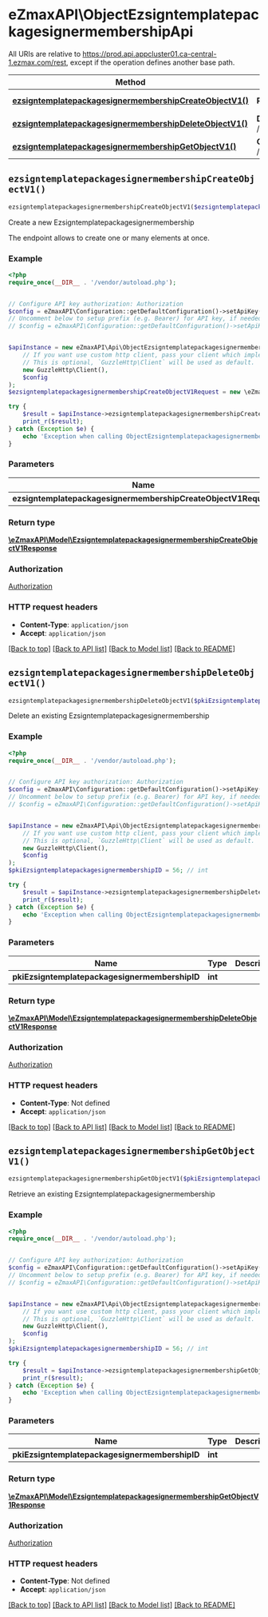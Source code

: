 # eZmaxAPI\ObjectEzsigntemplatepackagesignermembershipApi

All URIs are relative to https://prod.api.appcluster01.ca-central-1.ezmax.com/rest, except if the operation defines another base path.

| Method | HTTP request | Description |
| ------------- | ------------- | ------------- |
| [**ezsigntemplatepackagesignermembershipCreateObjectV1()**](ObjectEzsigntemplatepackagesignermembershipApi.md#ezsigntemplatepackagesignermembershipCreateObjectV1) | **POST** /1/object/ezsigntemplatepackagesignermembership | Create a new Ezsigntemplatepackagesignermembership |
| [**ezsigntemplatepackagesignermembershipDeleteObjectV1()**](ObjectEzsigntemplatepackagesignermembershipApi.md#ezsigntemplatepackagesignermembershipDeleteObjectV1) | **DELETE** /1/object/ezsigntemplatepackagesignermembership/{pkiEzsigntemplatepackagesignermembershipID} | Delete an existing Ezsigntemplatepackagesignermembership |
| [**ezsigntemplatepackagesignermembershipGetObjectV1()**](ObjectEzsigntemplatepackagesignermembershipApi.md#ezsigntemplatepackagesignermembershipGetObjectV1) | **GET** /1/object/ezsigntemplatepackagesignermembership/{pkiEzsigntemplatepackagesignermembershipID} | Retrieve an existing Ezsigntemplatepackagesignermembership |


## `ezsigntemplatepackagesignermembershipCreateObjectV1()`

```php
ezsigntemplatepackagesignermembershipCreateObjectV1($ezsigntemplatepackagesignermembershipCreateObjectV1Request): \eZmaxAPI\Model\EzsigntemplatepackagesignermembershipCreateObjectV1Response
```

Create a new Ezsigntemplatepackagesignermembership

The endpoint allows to create one or many elements at once.

### Example

```php
<?php
require_once(__DIR__ . '/vendor/autoload.php');


// Configure API key authorization: Authorization
$config = eZmaxAPI\Configuration::getDefaultConfiguration()->setApiKey('Authorization', 'YOUR_API_KEY');
// Uncomment below to setup prefix (e.g. Bearer) for API key, if needed
// $config = eZmaxAPI\Configuration::getDefaultConfiguration()->setApiKeyPrefix('Authorization', 'Bearer');


$apiInstance = new eZmaxAPI\Api\ObjectEzsigntemplatepackagesignermembershipApi(
    // If you want use custom http client, pass your client which implements `GuzzleHttp\ClientInterface`.
    // This is optional, `GuzzleHttp\Client` will be used as default.
    new GuzzleHttp\Client(),
    $config
);
$ezsigntemplatepackagesignermembershipCreateObjectV1Request = new \eZmaxAPI\Model\EzsigntemplatepackagesignermembershipCreateObjectV1Request(); // \eZmaxAPI\Model\EzsigntemplatepackagesignermembershipCreateObjectV1Request

try {
    $result = $apiInstance->ezsigntemplatepackagesignermembershipCreateObjectV1($ezsigntemplatepackagesignermembershipCreateObjectV1Request);
    print_r($result);
} catch (Exception $e) {
    echo 'Exception when calling ObjectEzsigntemplatepackagesignermembershipApi->ezsigntemplatepackagesignermembershipCreateObjectV1: ', $e->getMessage(), PHP_EOL;
}
```

### Parameters

| Name | Type | Description  | Notes |
| ------------- | ------------- | ------------- | ------------- |
| **ezsigntemplatepackagesignermembershipCreateObjectV1Request** | [**\eZmaxAPI\Model\EzsigntemplatepackagesignermembershipCreateObjectV1Request**](../Model/EzsigntemplatepackagesignermembershipCreateObjectV1Request.md)|  | |

### Return type

[**\eZmaxAPI\Model\EzsigntemplatepackagesignermembershipCreateObjectV1Response**](../Model/EzsigntemplatepackagesignermembershipCreateObjectV1Response.md)

### Authorization

[Authorization](../../README.md#Authorization)

### HTTP request headers

- **Content-Type**: `application/json`
- **Accept**: `application/json`

[[Back to top]](#) [[Back to API list]](../../README.md#endpoints)
[[Back to Model list]](../../README.md#models)
[[Back to README]](../../README.md)

## `ezsigntemplatepackagesignermembershipDeleteObjectV1()`

```php
ezsigntemplatepackagesignermembershipDeleteObjectV1($pkiEzsigntemplatepackagesignermembershipID): \eZmaxAPI\Model\EzsigntemplatepackagesignermembershipDeleteObjectV1Response
```

Delete an existing Ezsigntemplatepackagesignermembership



### Example

```php
<?php
require_once(__DIR__ . '/vendor/autoload.php');


// Configure API key authorization: Authorization
$config = eZmaxAPI\Configuration::getDefaultConfiguration()->setApiKey('Authorization', 'YOUR_API_KEY');
// Uncomment below to setup prefix (e.g. Bearer) for API key, if needed
// $config = eZmaxAPI\Configuration::getDefaultConfiguration()->setApiKeyPrefix('Authorization', 'Bearer');


$apiInstance = new eZmaxAPI\Api\ObjectEzsigntemplatepackagesignermembershipApi(
    // If you want use custom http client, pass your client which implements `GuzzleHttp\ClientInterface`.
    // This is optional, `GuzzleHttp\Client` will be used as default.
    new GuzzleHttp\Client(),
    $config
);
$pkiEzsigntemplatepackagesignermembershipID = 56; // int

try {
    $result = $apiInstance->ezsigntemplatepackagesignermembershipDeleteObjectV1($pkiEzsigntemplatepackagesignermembershipID);
    print_r($result);
} catch (Exception $e) {
    echo 'Exception when calling ObjectEzsigntemplatepackagesignermembershipApi->ezsigntemplatepackagesignermembershipDeleteObjectV1: ', $e->getMessage(), PHP_EOL;
}
```

### Parameters

| Name | Type | Description  | Notes |
| ------------- | ------------- | ------------- | ------------- |
| **pkiEzsigntemplatepackagesignermembershipID** | **int**|  | |

### Return type

[**\eZmaxAPI\Model\EzsigntemplatepackagesignermembershipDeleteObjectV1Response**](../Model/EzsigntemplatepackagesignermembershipDeleteObjectV1Response.md)

### Authorization

[Authorization](../../README.md#Authorization)

### HTTP request headers

- **Content-Type**: Not defined
- **Accept**: `application/json`

[[Back to top]](#) [[Back to API list]](../../README.md#endpoints)
[[Back to Model list]](../../README.md#models)
[[Back to README]](../../README.md)

## `ezsigntemplatepackagesignermembershipGetObjectV1()`

```php
ezsigntemplatepackagesignermembershipGetObjectV1($pkiEzsigntemplatepackagesignermembershipID): \eZmaxAPI\Model\EzsigntemplatepackagesignermembershipGetObjectV1Response
```

Retrieve an existing Ezsigntemplatepackagesignermembership



### Example

```php
<?php
require_once(__DIR__ . '/vendor/autoload.php');


// Configure API key authorization: Authorization
$config = eZmaxAPI\Configuration::getDefaultConfiguration()->setApiKey('Authorization', 'YOUR_API_KEY');
// Uncomment below to setup prefix (e.g. Bearer) for API key, if needed
// $config = eZmaxAPI\Configuration::getDefaultConfiguration()->setApiKeyPrefix('Authorization', 'Bearer');


$apiInstance = new eZmaxAPI\Api\ObjectEzsigntemplatepackagesignermembershipApi(
    // If you want use custom http client, pass your client which implements `GuzzleHttp\ClientInterface`.
    // This is optional, `GuzzleHttp\Client` will be used as default.
    new GuzzleHttp\Client(),
    $config
);
$pkiEzsigntemplatepackagesignermembershipID = 56; // int

try {
    $result = $apiInstance->ezsigntemplatepackagesignermembershipGetObjectV1($pkiEzsigntemplatepackagesignermembershipID);
    print_r($result);
} catch (Exception $e) {
    echo 'Exception when calling ObjectEzsigntemplatepackagesignermembershipApi->ezsigntemplatepackagesignermembershipGetObjectV1: ', $e->getMessage(), PHP_EOL;
}
```

### Parameters

| Name | Type | Description  | Notes |
| ------------- | ------------- | ------------- | ------------- |
| **pkiEzsigntemplatepackagesignermembershipID** | **int**|  | |

### Return type

[**\eZmaxAPI\Model\EzsigntemplatepackagesignermembershipGetObjectV1Response**](../Model/EzsigntemplatepackagesignermembershipGetObjectV1Response.md)

### Authorization

[Authorization](../../README.md#Authorization)

### HTTP request headers

- **Content-Type**: Not defined
- **Accept**: `application/json`

[[Back to top]](#) [[Back to API list]](../../README.md#endpoints)
[[Back to Model list]](../../README.md#models)
[[Back to README]](../../README.md)
